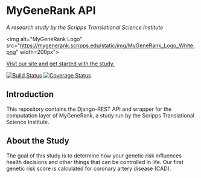 # MyGeneRank API

*A research study by the Scripps Translational Science Institute*

<img alt="MyGeneRank Logo" src="https://mygenerank.scripps.edu/static/img/MyGeneRank_Logo_White.png" width=200px">

[Visit our site and get started with the study.](https://mygenerank.scripps.edu)

[![Build Status](https://travis-ci.org/TormamaniLab/gene-pc-api.svg?branch=master)](https://travis-ci.org/TorkamaniLab/gene-pc-api)
[![Coverage Status](https://coveralls.io/repos/github/TorkamaniLab/gene-pc-api/badge.svg?branch=master)](https://coveralls.io/github/TorkamaniLab/gene-pc-api?branch=master)


## Introduction

This repository contains the Django-REST API and wrapper for the computation layer of MyGeneRank, a study run by the Scripps Translational Science Institute.


## About the Study

The goal of this study is to determine how your genetic risk influences health decisions and other things that can be controlled in life. Our first genetic risk score is calculated for coronary artery disease (CAD).

